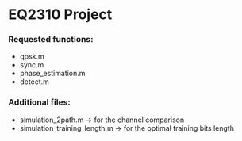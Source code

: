 # EQ2310 Project

### Requested functions:
 - qpsk.m
 - sync.m
 - phase_estimation.m
 - detect.m
### Additional files:
 - simulation_2path.m -> for the channel comparison
 - simulation_training_length.m -> for the optimal training bits length


